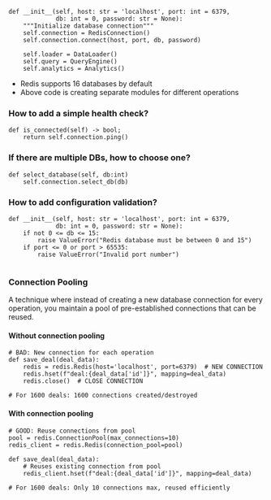 ```
def __init__(self, host: str = 'localhost', port: int = 6379, 
             db: int = 0, password: str = None):
    """Initialize database connection"""
    self.connection = RedisConnection()
    self.connection.connect(host, port, db, password)
    
    self.loader = DataLoader()
    self.query = QueryEngine()
    self.analytics = Analytics()
```
- Redis supports 16 databases by default
- Above code is creating separate modules for different operations
### How to add a simple health check?
```
def is_connected(self) -> bool;
	return self.connection.ping()
```
### If there are multiple DBs, how to choose one?
```
def select_database(self, db:int)
	self.connection.select_db(db)
```
### How to add configuration validation?
```
def __init__(self, host: str = 'localhost', port: int = 6379, 
             db: int = 0, password: str = None):
    if not 0 <= db <= 15:
        raise ValueError("Redis database must be between 0 and 15")
    if port <= 0 or port > 65535:
        raise ValueError("Invalid port number")
        
```
### Connection Pooling
A technique where instead of creating a new database connection for every operation, you maintain a pool of pre-established connections that can be reused.
#### Without connection pooling
```
# BAD: New connection for each operation
def save_deal(deal_data):
    redis = redis.Redis(host='localhost', port=6379)  # NEW CONNECTION
    redis.hset(f"deal:{deal_data['id']}", mapping=deal_data)
    redis.close()  # CLOSE CONNECTION

# For 1600 deals: 1600 connections created/destroyed
```
#### With connection pooling
```
# GOOD: Reuse connections from pool
pool = redis.ConnectionPool(max_connections=10)
redis_client = redis.Redis(connection_pool=pool)

def save_deal(deal_data):
    # Reuses existing connection from pool
    redis_client.hset(f"deal:{deal_data['id']}", mapping=deal_data)

# For 1600 deals: Only 10 connections max, reused efficiently
```